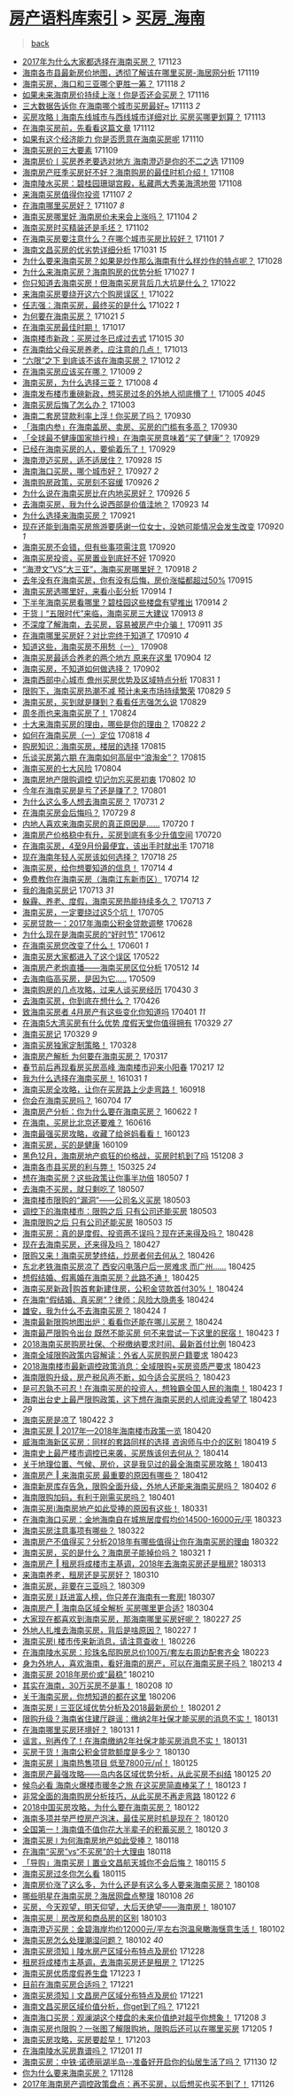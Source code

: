 [房产语料库索引](../../README.md)  > [买房_海南](买房_海南.md)
====
> [back](../README.md)

- [2017年为什么大家都选择在海南买房？](http://jkwz.applinzi.com/ittc/7039103722347562001.html#2017%E5%B9%B4%E4%B8%BA%E4%BB%80%E4%B9%88%E5%A4%A7%E5%AE%B6%E9%83%BD%E9%80%89%E6%8B%A9%E5%9C%A8%E6%B5%B7%E5%8D%97%E4%B9%B0%E6%88%BF%EF%BC%9F) 171123  
- [海南各市县最新房价地图，透彻了解该在哪里买房-海居网分析](http://jkwz.applinzi.com/ittc/7037699626919003153.html#%E6%B5%B7%E5%8D%97%E5%90%84%E5%B8%82%E5%8E%BF%E6%9C%80%E6%96%B0%E6%88%BF%E4%BB%B7%E5%9C%B0%E5%9B%BE%EF%BC%8C%E9%80%8F%E5%BD%BB%E4%BA%86%E8%A7%A3%E8%AF%A5%E5%9C%A8%E5%93%AA%E9%87%8C%E4%B9%B0%E6%88%BF-%E6%B5%B7%E5%B1%85%E7%BD%91%E5%88%86%E6%9E%90) 171119  
- [海南买房，海口和三亚哪个更胜一筹？](http://jkwz.applinzi.com/ittc/7036980097494549520.html#%E6%B5%B7%E5%8D%97%E4%B9%B0%E6%88%BF%EF%BC%8C%E6%B5%B7%E5%8F%A3%E5%92%8C%E4%B8%89%E4%BA%9A%E5%93%AA%E4%B8%AA%E6%9B%B4%E8%83%9C%E4%B8%80%E7%AD%B9%EF%BC%9F) 171118 *2* 
- [如果未来海南房价持续上涨！你是否还会买房？](http://jkwz.applinzi.com/ittc/7036562044445262865.html#%E5%A6%82%E6%9E%9C%E6%9C%AA%E6%9D%A5%E6%B5%B7%E5%8D%97%E6%88%BF%E4%BB%B7%E6%8C%81%E7%BB%AD%E4%B8%8A%E6%B6%A8%EF%BC%81%E4%BD%A0%E6%98%AF%E5%90%A6%E8%BF%98%E4%BC%9A%E4%B9%B0%E6%88%BF%EF%BC%9F) 171116  
- [三大数据告诉你 在海南哪个城市买房最好~](http://jkwz.applinzi.com/ittc/7035470772913570833.html#%E4%B8%89%E5%A4%A7%E6%95%B0%E6%8D%AE%E5%91%8A%E8%AF%89%E4%BD%A0+%E5%9C%A8%E6%B5%B7%E5%8D%97%E5%93%AA%E4%B8%AA%E5%9F%8E%E5%B8%82%E4%B9%B0%E6%88%BF%E6%9C%80%E5%A5%BD%7E) 171113 *2* 
- [买房攻略丨海南东线城市与西线城市详细对比 买房买哪更划算？](http://jkwz.applinzi.com/ittc/7035441704587494416.html#%E4%B9%B0%E6%88%BF%E6%94%BB%E7%95%A5%E4%B8%A8%E6%B5%B7%E5%8D%97%E4%B8%9C%E7%BA%BF%E5%9F%8E%E5%B8%82%E4%B8%8E%E8%A5%BF%E7%BA%BF%E5%9F%8E%E5%B8%82%E8%AF%A6%E7%BB%86%E5%AF%B9%E6%AF%94+%E4%B9%B0%E6%88%BF%E4%B9%B0%E5%93%AA%E6%9B%B4%E5%88%92%E7%AE%97%EF%BC%9F) 171113  
- [在海南买房前，先看看这篇文章](http://jkwz.applinzi.com/ittc/7035149727815959568.html#%E5%9C%A8%E6%B5%B7%E5%8D%97%E4%B9%B0%E6%88%BF%E5%89%8D%EF%BC%8C%E5%85%88%E7%9C%8B%E7%9C%8B%E8%BF%99%E7%AF%87%E6%96%87%E7%AB%A0) 171112  
- [如果有这个经济能力 你是否愿意在海南买房呢](http://jkwz.applinzi.com/ittc/7034333549447087120.html#%E5%A6%82%E6%9E%9C%E6%9C%89%E8%BF%99%E4%B8%AA%E7%BB%8F%E6%B5%8E%E8%83%BD%E5%8A%9B+%E4%BD%A0%E6%98%AF%E5%90%A6%E6%84%BF%E6%84%8F%E5%9C%A8%E6%B5%B7%E5%8D%97%E4%B9%B0%E6%88%BF%E5%91%A2) 171110  
- [海南买房的三大要素](http://jkwz.applinzi.com/ittc/7033905037489734673.html#%E6%B5%B7%E5%8D%97%E4%B9%B0%E6%88%BF%E7%9A%84%E4%B8%89%E5%A4%A7%E8%A6%81%E7%B4%A0) 171109  
- [海南房价丨买房养老要选对地方 海南澄迈是你的不二之选](http://jkwz.applinzi.com/ittc/7033868891070137360.html#%E6%B5%B7%E5%8D%97%E6%88%BF%E4%BB%B7%E4%B8%A8%E4%B9%B0%E6%88%BF%E5%85%BB%E8%80%81%E8%A6%81%E9%80%89%E5%AF%B9%E5%9C%B0%E6%96%B9+%E6%B5%B7%E5%8D%97%E6%BE%84%E8%BF%88%E6%98%AF%E4%BD%A0%E7%9A%84%E4%B8%8D%E4%BA%8C%E4%B9%8B%E9%80%89) 171109  
- [海南房产旺季买房好不好？海南购房的最佳时机介绍！](http://jkwz.applinzi.com/ittc/7033624635109803025.html#%E6%B5%B7%E5%8D%97%E6%88%BF%E4%BA%A7%E6%97%BA%E5%AD%A3%E4%B9%B0%E6%88%BF%E5%A5%BD%E4%B8%8D%E5%A5%BD%EF%BC%9F%E6%B5%B7%E5%8D%97%E8%B4%AD%E6%88%BF%E7%9A%84%E6%9C%80%E4%BD%B3%E6%97%B6%E6%9C%BA%E4%BB%8B%E7%BB%8D%EF%BC%81) 171108  
- [海南陵水买房：碧桂园珊瑚宫殿，私藏两大秀美海湾地带](http://jkwz.applinzi.com/ittc/7033619789946307600.html#%E6%B5%B7%E5%8D%97%E9%99%B5%E6%B0%B4%E4%B9%B0%E6%88%BF%EF%BC%9A%E7%A2%A7%E6%A1%82%E5%9B%AD%E7%8F%8A%E7%91%9A%E5%AE%AB%E6%AE%BF%EF%BC%8C%E7%A7%81%E8%97%8F%E4%B8%A4%E5%A4%A7%E7%A7%80%E7%BE%8E%E6%B5%B7%E6%B9%BE%E5%9C%B0%E5%B8%A6) 171108  
- [来海南买房值得你投资](http://jkwz.applinzi.com/ittc/7033241715551503376.html#%E6%9D%A5%E6%B5%B7%E5%8D%97%E4%B9%B0%E6%88%BF%E5%80%BC%E5%BE%97%E4%BD%A0%E6%8A%95%E8%B5%84) 171107 *2* 
- [在海南哪里买房好？](http://jkwz.applinzi.com/ittc/7033225979642774544.html#%E5%9C%A8%E6%B5%B7%E5%8D%97%E5%93%AA%E9%87%8C%E4%B9%B0%E6%88%BF%E5%A5%BD%EF%BC%9F) 171107 *8* 
- [海南买房哪里好 海南房价未来会上涨吗？](http://jkwz.applinzi.com/ittc/7032143845444289553.html#%E6%B5%B7%E5%8D%97%E4%B9%B0%E6%88%BF%E5%93%AA%E9%87%8C%E5%A5%BD+%E6%B5%B7%E5%8D%97%E6%88%BF%E4%BB%B7%E6%9C%AA%E6%9D%A5%E4%BC%9A%E4%B8%8A%E6%B6%A8%E5%90%97%EF%BC%9F) 171104 *2* 
- [海南买房时买精装还是毛坯？](http://jkwz.applinzi.com/ittc/7031366605949371409.html#%E6%B5%B7%E5%8D%97%E4%B9%B0%E6%88%BF%E6%97%B6%E4%B9%B0%E7%B2%BE%E8%A3%85%E8%BF%98%E6%98%AF%E6%AF%9B%E5%9D%AF%EF%BC%9F) 171102  
- [在海南买房要注意什么？在哪个城市买房比较好？](http://jkwz.applinzi.com/ittc/7030920195571450896.html#%E5%9C%A8%E6%B5%B7%E5%8D%97%E4%B9%B0%E6%88%BF%E8%A6%81%E6%B3%A8%E6%84%8F%E4%BB%80%E4%B9%88%EF%BC%9F%E5%9C%A8%E5%93%AA%E4%B8%AA%E5%9F%8E%E5%B8%82%E4%B9%B0%E6%88%BF%E6%AF%94%E8%BE%83%E5%A5%BD%EF%BC%9F) 171101 *7* 
- [海南文昌买房的优劣势详细分析](http://jkwz.applinzi.com/ittc/7030525497111479312.html#%E6%B5%B7%E5%8D%97%E6%96%87%E6%98%8C%E4%B9%B0%E6%88%BF%E7%9A%84%E4%BC%98%E5%8A%A3%E5%8A%BF%E8%AF%A6%E7%BB%86%E5%88%86%E6%9E%90) 171031 *15* 
- [为什么要来海南买房？如果是炒作那么海南有什么样炒作的特点呢？](http://jkwz.applinzi.com/ittc/7029538505397634065.html#%E4%B8%BA%E4%BB%80%E4%B9%88%E8%A6%81%E6%9D%A5%E6%B5%B7%E5%8D%97%E4%B9%B0%E6%88%BF%EF%BC%9F%E5%A6%82%E6%9E%9C%E6%98%AF%E7%82%92%E4%BD%9C%E9%82%A3%E4%B9%88%E6%B5%B7%E5%8D%97%E6%9C%89%E4%BB%80%E4%B9%88%E6%A0%B7%E7%82%92%E4%BD%9C%E7%9A%84%E7%89%B9%E7%82%B9%E5%91%A2%EF%BC%9F) 171028  
- [为什么来海南买房？海南购房的优势分析](http://jkwz.applinzi.com/ittc/7029151611195229201.html#%E4%B8%BA%E4%BB%80%E4%B9%88%E6%9D%A5%E6%B5%B7%E5%8D%97%E4%B9%B0%E6%88%BF%EF%BC%9F%E6%B5%B7%E5%8D%97%E8%B4%AD%E6%88%BF%E7%9A%84%E4%BC%98%E5%8A%BF%E5%88%86%E6%9E%90) 171027 *1* 
- [你只知道去海南买房！但海南买房背后几大坑是什么？](http://jkwz.applinzi.com/ittc/7027320821872329745.html#%E4%BD%A0%E5%8F%AA%E7%9F%A5%E9%81%93%E5%8E%BB%E6%B5%B7%E5%8D%97%E4%B9%B0%E6%88%BF%EF%BC%81%E4%BD%86%E6%B5%B7%E5%8D%97%E4%B9%B0%E6%88%BF%E8%83%8C%E5%90%8E%E5%87%A0%E5%A4%A7%E5%9D%91%E6%98%AF%E4%BB%80%E4%B9%88%EF%BC%9F) 171022  
- [来海南买房要绕开这六个购房误区！](http://jkwz.applinzi.com/ittc/7027318109478847505.html#%E6%9D%A5%E6%B5%B7%E5%8D%97%E4%B9%B0%E6%88%BF%E8%A6%81%E7%BB%95%E5%BC%80%E8%BF%99%E5%85%AD%E4%B8%AA%E8%B4%AD%E6%88%BF%E8%AF%AF%E5%8C%BA%EF%BC%81) 171022  
- [任志强：海南买房，最终买的是什么](http://jkwz.applinzi.com/ittc/7027288818376508433.html#%E4%BB%BB%E5%BF%97%E5%BC%BA%EF%BC%9A%E6%B5%B7%E5%8D%97%E4%B9%B0%E6%88%BF%EF%BC%8C%E6%9C%80%E7%BB%88%E4%B9%B0%E7%9A%84%E6%98%AF%E4%BB%80%E4%B9%88) 171022 *1* 
- [为何要在海南买房？](http://jkwz.applinzi.com/ittc/7026904175114454033.html#%E4%B8%BA%E4%BD%95%E8%A6%81%E5%9C%A8%E6%B5%B7%E5%8D%97%E4%B9%B0%E6%88%BF%EF%BC%9F) 171021 *5* 
- [在海南买房最佳时期！](http://jkwz.applinzi.com/ittc/7025418718476239888.html#%E5%9C%A8%E6%B5%B7%E5%8D%97%E4%B9%B0%E6%88%BF%E6%9C%80%E4%BD%B3%E6%97%B6%E6%9C%9F%EF%BC%81) 171017  
- [海南楼市新政：买房过冬已成过去式](http://jkwz.applinzi.com/ittc/7023872338028921872.html#%E6%B5%B7%E5%8D%97%E6%A5%BC%E5%B8%82%E6%96%B0%E6%94%BF%EF%BC%9A%E4%B9%B0%E6%88%BF%E8%BF%87%E5%86%AC%E5%B7%B2%E6%88%90%E8%BF%87%E5%8E%BB%E5%BC%8F) 171015 *30* 
- [在海南给父母买房养老，应注意的几点！](http://jkwz.applinzi.com/ittc/7023960351245354000.html#%E5%9C%A8%E6%B5%B7%E5%8D%97%E7%BB%99%E7%88%B6%E6%AF%8D%E4%B9%B0%E6%88%BF%E5%85%BB%E8%80%81%EF%BC%8C%E5%BA%94%E6%B3%A8%E6%84%8F%E7%9A%84%E5%87%A0%E7%82%B9%EF%BC%81) 171013  
- [“六限”之下 到底该不该在海南买房？](http://jkwz.applinzi.com/ittc/7023563743202640913.html#%E2%80%9C%E5%85%AD%E9%99%90%E2%80%9D%E4%B9%8B%E4%B8%8B+%E5%88%B0%E5%BA%95%E8%AF%A5%E4%B8%8D%E8%AF%A5%E5%9C%A8%E6%B5%B7%E5%8D%97%E4%B9%B0%E6%88%BF%EF%BC%9F) 171012 *2* 
- [在海南买房应该买在哪？](http://jkwz.applinzi.com/ittc/7022460940275155985.html#%E5%9C%A8%E6%B5%B7%E5%8D%97%E4%B9%B0%E6%88%BF%E5%BA%94%E8%AF%A5%E4%B9%B0%E5%9C%A8%E5%93%AA%EF%BC%9F) 171009 *2* 
- [海南买房，为什么选择三亚？](http://jkwz.applinzi.com/ittc/7022009537375241232.html#%E6%B5%B7%E5%8D%97%E4%B9%B0%E6%88%BF%EF%BC%8C%E4%B8%BA%E4%BB%80%E4%B9%88%E9%80%89%E6%8B%A9%E4%B8%89%E4%BA%9A%EF%BC%9F) 171008 *4* 
- [海南发布楼市重磅新政，想买房过冬的外地人彻底懵了！](http://jkwz.applinzi.com/ittc/7021077789036512272.html#%E6%B5%B7%E5%8D%97%E5%8F%91%E5%B8%83%E6%A5%BC%E5%B8%82%E9%87%8D%E7%A3%85%E6%96%B0%E6%94%BF%EF%BC%8C%E6%83%B3%E4%B9%B0%E6%88%BF%E8%BF%87%E5%86%AC%E7%9A%84%E5%A4%96%E5%9C%B0%E4%BA%BA%E5%BD%BB%E5%BA%95%E6%87%B5%E4%BA%86%EF%BC%81) 171005 *4045* 
- [海南买房后悔了怎么办？](http://jkwz.applinzi.com/ittc/7020157690171622417.html#%E6%B5%B7%E5%8D%97%E4%B9%B0%E6%88%BF%E5%90%8E%E6%82%94%E4%BA%86%E6%80%8E%E4%B9%88%E5%8A%9E%EF%BC%9F) 171003  
- [海南二套房贷款利率上浮！你买房了吗？](http://jkwz.applinzi.com/ittc/7019213183380882449.html#%E6%B5%B7%E5%8D%97%E4%BA%8C%E5%A5%97%E6%88%BF%E8%B4%B7%E6%AC%BE%E5%88%A9%E7%8E%87%E4%B8%8A%E6%B5%AE%EF%BC%81%E4%BD%A0%E4%B9%B0%E6%88%BF%E4%BA%86%E5%90%97%EF%BC%9F) 170930  
- [「海南内参」在海南盖房、卖房、买房的门槛有多高？](http://jkwz.applinzi.com/ittc/7019129580911330321.html#%E3%80%8C%E6%B5%B7%E5%8D%97%E5%86%85%E5%8F%82%E3%80%8D%E5%9C%A8%E6%B5%B7%E5%8D%97%E7%9B%96%E6%88%BF%E3%80%81%E5%8D%96%E6%88%BF%E3%80%81%E4%B9%B0%E6%88%BF%E7%9A%84%E9%97%A8%E6%A7%9B%E6%9C%89%E5%A4%9A%E9%AB%98%EF%BC%9F) 170930  
- [「全球最不健康国家排行榜」在海南买房意味着“买了健康”？](http://jkwz.applinzi.com/ittc/7018659424217072657.html#%E3%80%8C%E5%85%A8%E7%90%83%E6%9C%80%E4%B8%8D%E5%81%A5%E5%BA%B7%E5%9B%BD%E5%AE%B6%E6%8E%92%E8%A1%8C%E6%A6%9C%E3%80%8D%E5%9C%A8%E6%B5%B7%E5%8D%97%E4%B9%B0%E6%88%BF%E6%84%8F%E5%91%B3%E7%9D%80%E2%80%9C%E4%B9%B0%E4%BA%86%E5%81%A5%E5%BA%B7%E2%80%9D%EF%BC%9F) 170929  
- [已经在海南买房的人，要偷着乐了！](http://jkwz.applinzi.com/ittc/7018650705043391504.html#%E5%B7%B2%E7%BB%8F%E5%9C%A8%E6%B5%B7%E5%8D%97%E4%B9%B0%E6%88%BF%E7%9A%84%E4%BA%BA%EF%BC%8C%E8%A6%81%E5%81%B7%E7%9D%80%E4%B9%90%E4%BA%86%EF%BC%81) 170929  
- [海南澄迈买房，适不适居住？](http://jkwz.applinzi.com/ittc/7018380139438801937.html#%E6%B5%B7%E5%8D%97%E6%BE%84%E8%BF%88%E4%B9%B0%E6%88%BF%EF%BC%8C%E9%80%82%E4%B8%8D%E9%80%82%E5%B1%85%E4%BD%8F%EF%BC%9F) 170928 *15* 
- [海南海口买房，哪个城市好？](http://jkwz.applinzi.com/ittc/7018065100173476880.html#%E6%B5%B7%E5%8D%97%E6%B5%B7%E5%8F%A3%E4%B9%B0%E6%88%BF%EF%BC%8C%E5%93%AA%E4%B8%AA%E5%9F%8E%E5%B8%82%E5%A5%BD%EF%BC%9F) 170927 *2* 
- [海南购房政策，买房刻不容缓](http://jkwz.applinzi.com/ittc/7017650081250149392.html#%E6%B5%B7%E5%8D%97%E8%B4%AD%E6%88%BF%E6%94%BF%E7%AD%96%EF%BC%8C%E4%B9%B0%E6%88%BF%E5%88%BB%E4%B8%8D%E5%AE%B9%E7%BC%93) 170926 *2* 
- [为什么说在海南买房比在内地买房好？](http://jkwz.applinzi.com/ittc/7017619569605346321.html#%E4%B8%BA%E4%BB%80%E4%B9%88%E8%AF%B4%E5%9C%A8%E6%B5%B7%E5%8D%97%E4%B9%B0%E6%88%BF%E6%AF%94%E5%9C%A8%E5%86%85%E5%9C%B0%E4%B9%B0%E6%88%BF%E5%A5%BD%EF%BC%9F) 170926 *5* 
- [去海南买房，我为什么说西部是价值洼地？](http://jkwz.applinzi.com/ittc/7016584517249401872.html#%E5%8E%BB%E6%B5%B7%E5%8D%97%E4%B9%B0%E6%88%BF%EF%BC%8C%E6%88%91%E4%B8%BA%E4%BB%80%E4%B9%88%E8%AF%B4%E8%A5%BF%E9%83%A8%E6%98%AF%E4%BB%B7%E5%80%BC%E6%B4%BC%E5%9C%B0%EF%BC%9F) 170923 *14* 
- [为什么选择来海南买房？](http://jkwz.applinzi.com/ittc/7015868048798647312.html#%E4%B8%BA%E4%BB%80%E4%B9%88%E9%80%89%E6%8B%A9%E6%9D%A5%E6%B5%B7%E5%8D%97%E4%B9%B0%E6%88%BF%EF%BC%9F) 170921  
- [现在还能到海南买房旅游要感谢一位女士，没她可能情况会发生改变](http://jkwz.applinzi.com/ittc/7015407739835253777.html#%E7%8E%B0%E5%9C%A8%E8%BF%98%E8%83%BD%E5%88%B0%E6%B5%B7%E5%8D%97%E4%B9%B0%E6%88%BF%E6%97%85%E6%B8%B8%E8%A6%81%E6%84%9F%E8%B0%A2%E4%B8%80%E4%BD%8D%E5%A5%B3%E5%A3%AB%EF%BC%8C%E6%B2%A1%E5%A5%B9%E5%8F%AF%E8%83%BD%E6%83%85%E5%86%B5%E4%BC%9A%E5%8F%91%E7%94%9F%E6%94%B9%E5%8F%98) 170920 *1* 
- [海南买房不会错，但有些事项需注意](http://jkwz.applinzi.com/ittc/7015407248430613520.html#%E6%B5%B7%E5%8D%97%E4%B9%B0%E6%88%BF%E4%B8%8D%E4%BC%9A%E9%94%99%EF%BC%8C%E4%BD%86%E6%9C%89%E4%BA%9B%E4%BA%8B%E9%A1%B9%E9%9C%80%E6%B3%A8%E6%84%8F) 170920  
- [海南买房投资，买房置业到底好不好](http://jkwz.applinzi.com/ittc/7015403393269629968.html#%E6%B5%B7%E5%8D%97%E4%B9%B0%E6%88%BF%E6%8A%95%E8%B5%84%EF%BC%8C%E4%B9%B0%E6%88%BF%E7%BD%AE%E4%B8%9A%E5%88%B0%E5%BA%95%E5%A5%BD%E4%B8%8D%E5%A5%BD) 170920  
- [“海澄文”VS“大三亚”，海南买房哪里好？](http://jkwz.applinzi.com/ittc/7014573870483506192.html#%E2%80%9C%E6%B5%B7%E6%BE%84%E6%96%87%E2%80%9DVS%E2%80%9C%E5%A4%A7%E4%B8%89%E4%BA%9A%E2%80%9D%EF%BC%8C%E6%B5%B7%E5%8D%97%E4%B9%B0%E6%88%BF%E5%93%AA%E9%87%8C%E5%A5%BD%EF%BC%9F) 170918 *2* 
- [去年没有在海南买房，你有没有后悔，房价涨幅都超过50%](http://jkwz.applinzi.com/ittc/7013588291188949776.html#%E5%8E%BB%E5%B9%B4%E6%B2%A1%E6%9C%89%E5%9C%A8%E6%B5%B7%E5%8D%97%E4%B9%B0%E6%88%BF%EF%BC%8C%E4%BD%A0%E6%9C%89%E6%B2%A1%E6%9C%89%E5%90%8E%E6%82%94%EF%BC%8C%E6%88%BF%E4%BB%B7%E6%B6%A8%E5%B9%85%E9%83%BD%E8%B6%85%E8%BF%8750%25) 170915  
- [海南买房选哪里好，来看小彭分析](http://jkwz.applinzi.com/ittc/7013180387650700305.html#%E6%B5%B7%E5%8D%97%E4%B9%B0%E6%88%BF%E9%80%89%E5%93%AA%E9%87%8C%E5%A5%BD%EF%BC%8C%E6%9D%A5%E7%9C%8B%E5%B0%8F%E5%BD%AD%E5%88%86%E6%9E%90) 170914 *1* 
- [下半年海南买房看哪里？碧桂园这些楼盘有望推出](http://jkwz.applinzi.com/ittc/7013128223339316240.html#%E4%B8%8B%E5%8D%8A%E5%B9%B4%E6%B5%B7%E5%8D%97%E4%B9%B0%E6%88%BF%E7%9C%8B%E5%93%AA%E9%87%8C%EF%BC%9F%E7%A2%A7%E6%A1%82%E5%9B%AD%E8%BF%99%E4%BA%9B%E6%A5%BC%E7%9B%98%E6%9C%89%E6%9C%9B%E6%8E%A8%E5%87%BA) 170914 *2* 
- [干货丨“五限时代”来临，海南买房三大建议](http://jkwz.applinzi.com/ittc/7012714916350526481.html#%E5%B9%B2%E8%B4%A7%E4%B8%A8%E2%80%9C%E4%BA%94%E9%99%90%E6%97%B6%E4%BB%A3%E2%80%9D%E6%9D%A5%E4%B8%B4%EF%BC%8C%E6%B5%B7%E5%8D%97%E4%B9%B0%E6%88%BF%E4%B8%89%E5%A4%A7%E5%BB%BA%E8%AE%AE) 170913 *8* 
- [不深度了解海南，去买房，容易被房产中介骗！](http://jkwz.applinzi.com/ittc/7012089490259313681.html#%E4%B8%8D%E6%B7%B1%E5%BA%A6%E4%BA%86%E8%A7%A3%E6%B5%B7%E5%8D%97%EF%BC%8C%E5%8E%BB%E4%B9%B0%E6%88%BF%EF%BC%8C%E5%AE%B9%E6%98%93%E8%A2%AB%E6%88%BF%E4%BA%A7%E4%B8%AD%E4%BB%8B%E9%AA%97%EF%BC%81) 170911 *35* 
- [在海南哪里买房好？对比完终于知道了](http://jkwz.applinzi.com/ittc/7011718133386314769.html#%E5%9C%A8%E6%B5%B7%E5%8D%97%E5%93%AA%E9%87%8C%E4%B9%B0%E6%88%BF%E5%A5%BD%EF%BC%9F%E5%AF%B9%E6%AF%94%E5%AE%8C%E7%BB%88%E4%BA%8E%E7%9F%A5%E9%81%93%E4%BA%86) 170910 *4* 
- [知道这些，海南买房不用愁（一）](http://jkwz.applinzi.com/ittc/7010884841120465936.html#%E7%9F%A5%E9%81%93%E8%BF%99%E4%BA%9B%EF%BC%8C%E6%B5%B7%E5%8D%97%E4%B9%B0%E6%88%BF%E4%B8%8D%E7%94%A8%E6%84%81%EF%BC%88%E4%B8%80%EF%BC%89) 170908  
- [海南买房最适合养老的两个地方 原来在这里](http://jkwz.applinzi.com/ittc/7009545002827645968.html#%E6%B5%B7%E5%8D%97%E4%B9%B0%E6%88%BF%E6%9C%80%E9%80%82%E5%90%88%E5%85%BB%E8%80%81%E7%9A%84%E4%B8%A4%E4%B8%AA%E5%9C%B0%E6%96%B9+%E5%8E%9F%E6%9D%A5%E5%9C%A8%E8%BF%99%E9%87%8C) 170904 *12* 
- [海南买房，不知道如何做选择？](http://jkwz.applinzi.com/ittc/7008728021123728401.html#%E6%B5%B7%E5%8D%97%E4%B9%B0%E6%88%BF%EF%BC%8C%E4%B8%8D%E7%9F%A5%E9%81%93%E5%A6%82%E4%BD%95%E5%81%9A%E9%80%89%E6%8B%A9%EF%BC%9F) 170902  
- [海南西部中心城市 儋州买房优势及区域特点分析](http://jkwz.applinzi.com/ittc/7008008439224337424.html#%E6%B5%B7%E5%8D%97%E8%A5%BF%E9%83%A8%E4%B8%AD%E5%BF%83%E5%9F%8E%E5%B8%82+%E5%84%8B%E5%B7%9E%E4%B9%B0%E6%88%BF%E4%BC%98%E5%8A%BF%E5%8F%8A%E5%8C%BA%E5%9F%9F%E7%89%B9%E7%82%B9%E5%88%86%E6%9E%90) 170831 *1* 
- [限购下，海南买房热潮不减 预计未来市场持续繁荣](http://jkwz.applinzi.com/ittc/7007246665109734416.html#%E9%99%90%E8%B4%AD%E4%B8%8B%EF%BC%8C%E6%B5%B7%E5%8D%97%E4%B9%B0%E6%88%BF%E7%83%AD%E6%BD%AE%E4%B8%8D%E5%87%8F+%E9%A2%84%E8%AE%A1%E6%9C%AA%E6%9D%A5%E5%B8%82%E5%9C%BA%E6%8C%81%E7%BB%AD%E7%B9%81%E8%8D%A3) 170829 *5* 
- [海南买房，买到就是赚到？看看任志强怎么说](http://jkwz.applinzi.com/ittc/7006911342588724240.html#%E6%B5%B7%E5%8D%97%E4%B9%B0%E6%88%BF%EF%BC%8C%E4%B9%B0%E5%88%B0%E5%B0%B1%E6%98%AF%E8%B5%9A%E5%88%B0%EF%BC%9F%E7%9C%8B%E7%9C%8B%E4%BB%BB%E5%BF%97%E5%BC%BA%E6%80%8E%E4%B9%88%E8%AF%B4) 170829  
- [周冬雨也来海南买房了！](http://jkwz.applinzi.com/ittc/7005424321999406096.html#%E5%91%A8%E5%86%AC%E9%9B%A8%E4%B9%9F%E6%9D%A5%E6%B5%B7%E5%8D%97%E4%B9%B0%E6%88%BF%E4%BA%86%EF%BC%81) 170824  
- [十大来海南买房的理由，哪些是你的理由？](http://jkwz.applinzi.com/ittc/7004674230132933648.html#%E5%8D%81%E5%A4%A7%E6%9D%A5%E6%B5%B7%E5%8D%97%E4%B9%B0%E6%88%BF%E7%9A%84%E7%90%86%E7%94%B1%EF%BC%8C%E5%93%AA%E4%BA%9B%E6%98%AF%E4%BD%A0%E7%9A%84%E7%90%86%E7%94%B1%EF%BC%9F) 170822 *2* 
- [如何在海南买房（一）定位](http://jkwz.applinzi.com/ittc/7003075034808321041.html#%E5%A6%82%E4%BD%95%E5%9C%A8%E6%B5%B7%E5%8D%97%E4%B9%B0%E6%88%BF%EF%BC%88%E4%B8%80%EF%BC%89%E5%AE%9A%E4%BD%8D) 170818 *4* 
- [购房知识：海南买房，楼层的选择](http://jkwz.applinzi.com/ittc/7002066592861783057.html#%E8%B4%AD%E6%88%BF%E7%9F%A5%E8%AF%86%EF%BC%9A%E6%B5%B7%E5%8D%97%E4%B9%B0%E6%88%BF%EF%BC%8C%E6%A5%BC%E5%B1%82%E7%9A%84%E9%80%89%E6%8B%A9) 170815  
- [乐谈买房第六期 在海南如何高层中“浪淘金”？](http://jkwz.applinzi.com/ittc/7001951011609248785.html#%E4%B9%90%E8%B0%88%E4%B9%B0%E6%88%BF%E7%AC%AC%E5%85%AD%E6%9C%9F+%E5%9C%A8%E6%B5%B7%E5%8D%97%E5%A6%82%E4%BD%95%E9%AB%98%E5%B1%82%E4%B8%AD%E2%80%9C%E6%B5%AA%E6%B7%98%E9%87%91%E2%80%9D%EF%BC%9F) 170815  
- [海南买房的七大风险](http://jkwz.applinzi.com/ittc/6997981779460621328.html#%E6%B5%B7%E5%8D%97%E4%B9%B0%E6%88%BF%E7%9A%84%E4%B8%83%E5%A4%A7%E9%A3%8E%E9%99%A9) 170804  
- [海南房地产限购调控 切记勿忘买房初衷](http://jkwz.applinzi.com/ittc/6997134982295061521.html#%E6%B5%B7%E5%8D%97%E6%88%BF%E5%9C%B0%E4%BA%A7%E9%99%90%E8%B4%AD%E8%B0%83%E6%8E%A7+%E5%88%87%E8%AE%B0%E5%8B%BF%E5%BF%98%E4%B9%B0%E6%88%BF%E5%88%9D%E8%A1%B7) 170802 *10* 
- [今年在海南买房是亏了还是赚了？](http://jkwz.applinzi.com/ittc/6996819717439095824.html#%E4%BB%8A%E5%B9%B4%E5%9C%A8%E6%B5%B7%E5%8D%97%E4%B9%B0%E6%88%BF%E6%98%AF%E4%BA%8F%E4%BA%86%E8%BF%98%E6%98%AF%E8%B5%9A%E4%BA%86%EF%BC%9F) 170801  
- [为什么这么多人想去海南买房？](http://jkwz.applinzi.com/ittc/6996557334816752656.html#%E4%B8%BA%E4%BB%80%E4%B9%88%E8%BF%99%E4%B9%88%E5%A4%9A%E4%BA%BA%E6%83%B3%E5%8E%BB%E6%B5%B7%E5%8D%97%E4%B9%B0%E6%88%BF%EF%BC%9F) 170731 *2* 
- [在海南买房会后悔吗？](http://jkwz.applinzi.com/ittc/6995754224200451088.html#%E5%9C%A8%E6%B5%B7%E5%8D%97%E4%B9%B0%E6%88%BF%E4%BC%9A%E5%90%8E%E6%82%94%E5%90%97%EF%BC%9F) 170729 *8* 
- [内地人喜欢来海南买房的真正原因是……](http://jkwz.applinzi.com/ittc/6992476030470980625.html#%E5%86%85%E5%9C%B0%E4%BA%BA%E5%96%9C%E6%AC%A2%E6%9D%A5%E6%B5%B7%E5%8D%97%E4%B9%B0%E6%88%BF%E7%9A%84%E7%9C%9F%E6%AD%A3%E5%8E%9F%E5%9B%A0%E6%98%AF%E2%80%A6%E2%80%A6) 170720 *1* 
- [海南房产价格稳中有升，买房到底有多少升值空间](http://jkwz.applinzi.com/ittc/6992322708065747984.html#%E6%B5%B7%E5%8D%97%E6%88%BF%E4%BA%A7%E4%BB%B7%E6%A0%BC%E7%A8%B3%E4%B8%AD%E6%9C%89%E5%8D%87%EF%BC%8C%E4%B9%B0%E6%88%BF%E5%88%B0%E5%BA%95%E6%9C%89%E5%A4%9A%E5%B0%91%E5%8D%87%E5%80%BC%E7%A9%BA%E9%97%B4) 170720  
- [在海南买房，4至9月份最便宜，该出手时就出手](http://jkwz.applinzi.com/ittc/6991592553185805329.html#%E5%9C%A8%E6%B5%B7%E5%8D%97%E4%B9%B0%E6%88%BF%EF%BC%8C4%E8%87%B39%E6%9C%88%E4%BB%BD%E6%9C%80%E4%BE%BF%E5%AE%9C%EF%BC%8C%E8%AF%A5%E5%87%BA%E6%89%8B%E6%97%B6%E5%B0%B1%E5%87%BA%E6%89%8B) 170718  
- [现在海南年轻人买房该如何选择？](http://jkwz.applinzi.com/ittc/6991553189932172305.html#%E7%8E%B0%E5%9C%A8%E6%B5%B7%E5%8D%97%E5%B9%B4%E8%BD%BB%E4%BA%BA%E4%B9%B0%E6%88%BF%E8%AF%A5%E5%A6%82%E4%BD%95%E9%80%89%E6%8B%A9%EF%BC%9F) 170718 *25* 
- [海南买房，给你想要知道的信息！](http://jkwz.applinzi.com/ittc/6990270498091828240.html#%E6%B5%B7%E5%8D%97%E4%B9%B0%E6%88%BF%EF%BC%8C%E7%BB%99%E4%BD%A0%E6%83%B3%E8%A6%81%E7%9F%A5%E9%81%93%E7%9A%84%E4%BF%A1%E6%81%AF%EF%BC%81) 170714 *4* 
- [免费教你在海南买房（海南江东新市区）](http://jkwz.applinzi.com/ittc/6990105361645044753.html#%E5%85%8D%E8%B4%B9%E6%95%99%E4%BD%A0%E5%9C%A8%E6%B5%B7%E5%8D%97%E4%B9%B0%E6%88%BF%EF%BC%88%E6%B5%B7%E5%8D%97%E6%B1%9F%E4%B8%9C%E6%96%B0%E5%B8%82%E5%8C%BA%EF%BC%89) 170714 *12* 
- [我的海南买房记](http://jkwz.applinzi.com/ittc/6989827100226618384.html#%E6%88%91%E7%9A%84%E6%B5%B7%E5%8D%97%E4%B9%B0%E6%88%BF%E8%AE%B0) 170713 *31* 
- [躲霾、养老、度假，海南买房热能持续多久？](http://jkwz.applinzi.com/ittc/6989736069258806288.html#%E8%BA%B2%E9%9C%BE%E3%80%81%E5%85%BB%E8%80%81%E3%80%81%E5%BA%A6%E5%81%87%EF%BC%8C%E6%B5%B7%E5%8D%97%E4%B9%B0%E6%88%BF%E7%83%AD%E8%83%BD%E6%8C%81%E7%BB%AD%E5%A4%9A%E4%B9%85%EF%BC%9F) 170713 *7* 
- [海南买房，一定要绕过这5个坑！](http://jkwz.applinzi.com/ittc/6986923583522472964.html#%E6%B5%B7%E5%8D%97%E4%B9%B0%E6%88%BF%EF%BC%8C%E4%B8%80%E5%AE%9A%E8%A6%81%E7%BB%95%E8%BF%87%E8%BF%995%E4%B8%AA%E5%9D%91%EF%BC%81) 170705  
- [买房贷款一：2017年海南公积金贷款调整](http://jkwz.applinzi.com/ittc/6984252789851948037.html#%E4%B9%B0%E6%88%BF%E8%B4%B7%E6%AC%BE%E4%B8%80%EF%BC%9A2017%E5%B9%B4%E6%B5%B7%E5%8D%97%E5%85%AC%E7%A7%AF%E9%87%91%E8%B4%B7%E6%AC%BE%E8%B0%83%E6%95%B4) 170628  
- [为什么现在是海南买房的“好时节”](http://jkwz.applinzi.com/ittc/6978281540122313733.html#%E4%B8%BA%E4%BB%80%E4%B9%88%E7%8E%B0%E5%9C%A8%E6%98%AF%E6%B5%B7%E5%8D%97%E4%B9%B0%E6%88%BF%E7%9A%84%E2%80%9C%E5%A5%BD%E6%97%B6%E8%8A%82%E2%80%9D) 170612  
- [在海南买房您改变了什么！](http://jkwz.applinzi.com/ittc/6974213392930702341.html#%E5%9C%A8%E6%B5%B7%E5%8D%97%E4%B9%B0%E6%88%BF%E6%82%A8%E6%94%B9%E5%8F%98%E4%BA%86%E4%BB%80%E4%B9%88%EF%BC%81) 170601 *1* 
- [海南买房大家都进入了这个误区](http://jkwz.applinzi.com/ittc/6970451912431240196.html#%E6%B5%B7%E5%8D%97%E4%B9%B0%E6%88%BF%E5%A4%A7%E5%AE%B6%E9%83%BD%E8%BF%9B%E5%85%A5%E4%BA%86%E8%BF%99%E4%B8%AA%E8%AF%AF%E5%8C%BA) 170522  
- [海南房产老炮直播——海南买房区位分析](http://jkwz.applinzi.com/ittc/6966782061808452613.html#%E6%B5%B7%E5%8D%97%E6%88%BF%E4%BA%A7%E8%80%81%E7%82%AE%E7%9B%B4%E6%92%AD%E2%80%94%E2%80%94%E6%B5%B7%E5%8D%97%E4%B9%B0%E6%88%BF%E5%8C%BA%E4%BD%8D%E5%88%86%E6%9E%90) 170512 *14* 
- [去海南临高买房，是因为它.....](http://jkwz.applinzi.com/ittc/6965597633002341381.html#%E5%8E%BB%E6%B5%B7%E5%8D%97%E4%B8%B4%E9%AB%98%E4%B9%B0%E6%88%BF%EF%BC%8C%E6%98%AF%E5%9B%A0%E4%B8%BA%E5%AE%83.....) 170509  
- [海南购房的几点攻略，过来人谈买房经历](http://jkwz.applinzi.com/ittc/6962369602762834948.html#%E6%B5%B7%E5%8D%97%E8%B4%AD%E6%88%BF%E7%9A%84%E5%87%A0%E7%82%B9%E6%94%BB%E7%95%A5%EF%BC%8C%E8%BF%87%E6%9D%A5%E4%BA%BA%E8%B0%88%E4%B9%B0%E6%88%BF%E7%BB%8F%E5%8E%86) 170430 *3* 
- [去海南买房，你到底在想什么？](http://jkwz.applinzi.com/ittc/6960878839927407621.html#%E5%8E%BB%E6%B5%B7%E5%8D%97%E4%B9%B0%E6%88%BF%EF%BC%8C%E4%BD%A0%E5%88%B0%E5%BA%95%E5%9C%A8%E6%83%B3%E4%BB%80%E4%B9%88%EF%BC%9F) 170426  
- [致海南买房者 4月房产有这些变化你知道吗](http://jkwz.applinzi.com/ittc/6951602478482195460.html#%E8%87%B4%E6%B5%B7%E5%8D%97%E4%B9%B0%E6%88%BF%E8%80%85+4%E6%9C%88%E6%88%BF%E4%BA%A7%E6%9C%89%E8%BF%99%E4%BA%9B%E5%8F%98%E5%8C%96%E4%BD%A0%E7%9F%A5%E9%81%93%E5%90%97) 170401 *11* 
- [在海南5大湾买房有什么优势 度假天堂你值得拥有](http://jkwz.applinzi.com/ittc/6950474740887192580.html#%E5%9C%A8%E6%B5%B7%E5%8D%975%E5%A4%A7%E6%B9%BE%E4%B9%B0%E6%88%BF%E6%9C%89%E4%BB%80%E4%B9%88%E4%BC%98%E5%8A%BF+%E5%BA%A6%E5%81%87%E5%A4%A9%E5%A0%82%E4%BD%A0%E5%80%BC%E5%BE%97%E6%8B%A5%E6%9C%89) 170329 *27* 
- [海南买房记](http://jkwz.applinzi.com/ittc/6948516404448986117.html#%E6%B5%B7%E5%8D%97%E4%B9%B0%E6%88%BF%E8%AE%B0) 170329 *9* 
- [海南买房独家定制策略！](http://jkwz.applinzi.com/ittc/6949756927314756612.html#%E6%B5%B7%E5%8D%97%E4%B9%B0%E6%88%BF%E7%8B%AC%E5%AE%B6%E5%AE%9A%E5%88%B6%E7%AD%96%E7%95%A5%EF%BC%81) 170328  
- [海南房产解析 为何要在海南买房？](http://jkwz.applinzi.com/ittc/6946015283612484613.html#%E6%B5%B7%E5%8D%97%E6%88%BF%E4%BA%A7%E8%A7%A3%E6%9E%90+%E4%B8%BA%E4%BD%95%E8%A6%81%E5%9C%A8%E6%B5%B7%E5%8D%97%E4%B9%B0%E6%88%BF%EF%BC%9F) 170317  
- [春节前后再现看房买房高峰 海南楼市迎来小阳春](http://jkwz.applinzi.com/ittc/6935626909827466244.html#%E6%98%A5%E8%8A%82%E5%89%8D%E5%90%8E%E5%86%8D%E7%8E%B0%E7%9C%8B%E6%88%BF%E4%B9%B0%E6%88%BF%E9%AB%98%E5%B3%B0+%E6%B5%B7%E5%8D%97%E6%A5%BC%E5%B8%82%E8%BF%8E%E6%9D%A5%E5%B0%8F%E9%98%B3%E6%98%A5) 170217 *12* 
- [我为什么选择在海南买房！](http://jkwz.applinzi.com/ittc/6895129278173152261.html#%E6%88%91%E4%B8%BA%E4%BB%80%E4%B9%88%E9%80%89%E6%8B%A9%E5%9C%A8%E6%B5%B7%E5%8D%97%E4%B9%B0%E6%88%BF%EF%BC%81) 161031 *1* 
- [海南买房全攻略，让你在买房路上少走弯路！](http://jkwz.applinzi.com/ittc/6879253363958481924.html#%E6%B5%B7%E5%8D%97%E4%B9%B0%E6%88%BF%E5%85%A8%E6%94%BB%E7%95%A5%EF%BC%8C%E8%AE%A9%E4%BD%A0%E5%9C%A8%E4%B9%B0%E6%88%BF%E8%B7%AF%E4%B8%8A%E5%B0%91%E8%B5%B0%E5%BC%AF%E8%B7%AF%EF%BC%81) 160918  
- [你会在海南买房吗？](http://jkwz.applinzi.com/ittc/6851044798424941572.html#%E4%BD%A0%E4%BC%9A%E5%9C%A8%E6%B5%B7%E5%8D%97%E4%B9%B0%E6%88%BF%E5%90%97%EF%BC%9F) 160704 *17* 
- [海南房产分析：你为什么要在海南买房？](http://jkwz.applinzi.com/ittc/6846511167606096900.html#%E6%B5%B7%E5%8D%97%E6%88%BF%E4%BA%A7%E5%88%86%E6%9E%90%EF%BC%9A%E4%BD%A0%E4%B8%BA%E4%BB%80%E4%B9%88%E8%A6%81%E5%9C%A8%E6%B5%B7%E5%8D%97%E4%B9%B0%E6%88%BF%EF%BC%9F) 160622 *1* 
- [在海南，买房比北京还要难？](http://jkwz.applinzi.com/ittc/6844275223507256325.html#%E5%9C%A8%E6%B5%B7%E5%8D%97%EF%BC%8C%E4%B9%B0%E6%88%BF%E6%AF%94%E5%8C%97%E4%BA%AC%E8%BF%98%E8%A6%81%E9%9A%BE%EF%BC%9F) 160616  
- [海南最强买房攻略，收藏了给爸妈看看！](http://jkwz.applinzi.com/ittc/6790478294902375428.html#%E6%B5%B7%E5%8D%97%E6%9C%80%E5%BC%BA%E4%B9%B0%E6%88%BF%E6%94%BB%E7%95%A5%EF%BC%8C%E6%94%B6%E8%97%8F%E4%BA%86%E7%BB%99%E7%88%B8%E5%A6%88%E7%9C%8B%E7%9C%8B%EF%BC%81) 160123  
- [海南买房，买的是健康](http://jkwz.applinzi.com/ittc/6785314581366965252.html#%E6%B5%B7%E5%8D%97%E4%B9%B0%E6%88%BF%EF%BC%8C%E4%B9%B0%E7%9A%84%E6%98%AF%E5%81%A5%E5%BA%B7) 160109  
- [黑色12月，海南房地产疯狂的价格战，买房时机到了吗](http://jkwz.applinzi.com/ittc/6773387797037843461.html#%E9%BB%91%E8%89%B212%E6%9C%88%EF%BC%8C%E6%B5%B7%E5%8D%97%E6%88%BF%E5%9C%B0%E4%BA%A7%E7%96%AF%E7%8B%82%E7%9A%84%E4%BB%B7%E6%A0%BC%E6%88%98%EF%BC%8C%E4%B9%B0%E6%88%BF%E6%97%B6%E6%9C%BA%E5%88%B0%E4%BA%86%E5%90%97) 151208 *3* 
- [海南各市县买房的利与弊！](http://jkwz.applinzi.com/ittc/547650611397419130.html#%E6%B5%B7%E5%8D%97%E5%90%84%E5%B8%82%E5%8E%BF%E4%B9%B0%E6%88%BF%E7%9A%84%E5%88%A9%E4%B8%8E%E5%BC%8A%EF%BC%81) 150325 *24* 
- [想在海南买房？这些政策让你事半功倍](http://jkwz.applinzi.com/ittc/7100416129115882507.html#%E6%83%B3%E5%9C%A8%E6%B5%B7%E5%8D%97%E4%B9%B0%E6%88%BF%EF%BC%9F%E8%BF%99%E4%BA%9B%E6%94%BF%E7%AD%96%E8%AE%A9%E4%BD%A0%E4%BA%8B%E5%8D%8A%E5%8A%9F%E5%80%8D) 180507 *1* 
- [去海南不买房，就只剩吃了](http://jkwz.applinzi.com/ittc/7100362979218555915.html#%E5%8E%BB%E6%B5%B7%E5%8D%97%E4%B8%8D%E4%B9%B0%E6%88%BF%EF%BC%8C%E5%B0%B1%E5%8F%AA%E5%89%A9%E5%90%83%E4%BA%86) 180507  
- [海南楼市限购的“漏洞”——公司名义买房](http://jkwz.applinzi.com/ittc/7098881600492405770.html#%E6%B5%B7%E5%8D%97%E6%A5%BC%E5%B8%82%E9%99%90%E8%B4%AD%E7%9A%84%E2%80%9C%E6%BC%8F%E6%B4%9E%E2%80%9D%E2%80%94%E2%80%94%E5%85%AC%E5%8F%B8%E5%90%8D%E4%B9%89%E4%B9%B0%E6%88%BF) 180503  
- [调控下的海南楼市：限购之后 只有公司还能买房](http://jkwz.applinzi.com/ittc/7098810092705285131.html#%E8%B0%83%E6%8E%A7%E4%B8%8B%E7%9A%84%E6%B5%B7%E5%8D%97%E6%A5%BC%E5%B8%82%EF%BC%9A%E9%99%90%E8%B4%AD%E4%B9%8B%E5%90%8E+%E5%8F%AA%E6%9C%89%E5%85%AC%E5%8F%B8%E8%BF%98%E8%83%BD%E4%B9%B0%E6%88%BF) 180503  
- [海南限购之后 只有公司还能买房](http://jkwz.applinzi.com/ittc/7098733460468532241.html#%E6%B5%B7%E5%8D%97%E9%99%90%E8%B4%AD%E4%B9%8B%E5%90%8E+%E5%8F%AA%E6%9C%89%E5%85%AC%E5%8F%B8%E8%BF%98%E8%83%BD%E4%B9%B0%E6%88%BF) 180503 *15* 
- [海南买房：真的是度假、投资两不误吗？现在还来得及吗？](http://jkwz.applinzi.com/ittc/7097060933472093190.html#%E6%B5%B7%E5%8D%97%E4%B9%B0%E6%88%BF%EF%BC%9A%E7%9C%9F%E7%9A%84%E6%98%AF%E5%BA%A6%E5%81%87%E3%80%81%E6%8A%95%E8%B5%84%E4%B8%A4%E4%B8%8D%E8%AF%AF%E5%90%97%EF%BC%9F%E7%8E%B0%E5%9C%A8%E8%BF%98%E6%9D%A5%E5%BE%97%E5%8F%8A%E5%90%97%EF%BC%9F) 180428  
- [现在去海南买房，还来得及吗？](http://jkwz.applinzi.com/ittc/7096784953188811786.html#%E7%8E%B0%E5%9C%A8%E5%8E%BB%E6%B5%B7%E5%8D%97%E4%B9%B0%E6%88%BF%EF%BC%8C%E8%BF%98%E6%9D%A5%E5%BE%97%E5%8F%8A%E5%90%97%EF%BC%9F) 180427  
- [限购又来！海南买房梦终结，炒房者何去何从？](http://jkwz.applinzi.com/ittc/7096214012117386256.html#%E9%99%90%E8%B4%AD%E5%8F%88%E6%9D%A5%EF%BC%81%E6%B5%B7%E5%8D%97%E4%B9%B0%E6%88%BF%E6%A2%A6%E7%BB%88%E7%BB%93%EF%BC%8C%E7%82%92%E6%88%BF%E8%80%85%E4%BD%95%E5%8E%BB%E4%BD%95%E4%BB%8E%EF%BC%9F) 180426  
- [东北老铁海南买房凉了 西安闪电落户后一房难求 而广州……](http://jkwz.applinzi.com/ittc/7095962942308877329.html#%E4%B8%9C%E5%8C%97%E8%80%81%E9%93%81%E6%B5%B7%E5%8D%97%E4%B9%B0%E6%88%BF%E5%87%89%E4%BA%86+%E8%A5%BF%E5%AE%89%E9%97%AA%E7%94%B5%E8%90%BD%E6%88%B7%E5%90%8E%E4%B8%80%E6%88%BF%E9%9A%BE%E6%B1%82+%E8%80%8C%E5%B9%BF%E5%B7%9E%E2%80%A6%E2%80%A6) 180425  
- [想假结婚、假离婚在海南买房？此路不通！](http://jkwz.applinzi.com/ittc/7095823644188214283.html#%E6%83%B3%E5%81%87%E7%BB%93%E5%A9%9A%E3%80%81%E5%81%87%E7%A6%BB%E5%A9%9A%E5%9C%A8%E6%B5%B7%E5%8D%97%E4%B9%B0%E6%88%BF%EF%BC%9F%E6%AD%A4%E8%B7%AF%E4%B8%8D%E9%80%9A%EF%BC%81) 180425  
- [海南买房新政‖购首套新建住房，公积金贷款首付30%！](http://jkwz.applinzi.com/ittc/7095552020146816017.html#%E6%B5%B7%E5%8D%97%E4%B9%B0%E6%88%BF%E6%96%B0%E6%94%BF%E2%80%96%E8%B4%AD%E9%A6%96%E5%A5%97%E6%96%B0%E5%BB%BA%E4%BD%8F%E6%88%BF%EF%BC%8C%E5%85%AC%E7%A7%AF%E9%87%91%E8%B4%B7%E6%AC%BE%E9%A6%96%E4%BB%9830%25%EF%BC%81) 180424  
- [在海南“假结婚、真买房”？律师：风险大隐患多](http://jkwz.applinzi.com/ittc/7095540464847684625.html#%E5%9C%A8%E6%B5%B7%E5%8D%97%E2%80%9C%E5%81%87%E7%BB%93%E5%A9%9A%E3%80%81%E7%9C%9F%E4%B9%B0%E6%88%BF%E2%80%9D%EF%BC%9F%E5%BE%8B%E5%B8%88%EF%BC%9A%E9%A3%8E%E9%99%A9%E5%A4%A7%E9%9A%90%E6%82%A3%E5%A4%9A) 180424  
- [雄安，我为什么不去海南买房？](http://jkwz.applinzi.com/ittc/7095531197579133958.html#%E9%9B%84%E5%AE%89%EF%BC%8C%E6%88%91%E4%B8%BA%E4%BB%80%E4%B9%88%E4%B8%8D%E5%8E%BB%E6%B5%B7%E5%8D%97%E4%B9%B0%E6%88%BF%EF%BC%9F) 180424 *1* 
- [海南最新限购地图出炉：看看你还能在哪儿买房？](http://jkwz.applinzi.com/ittc/7095503256245765131.html#%E6%B5%B7%E5%8D%97%E6%9C%80%E6%96%B0%E9%99%90%E8%B4%AD%E5%9C%B0%E5%9B%BE%E5%87%BA%E7%82%89%EF%BC%9A%E7%9C%8B%E7%9C%8B%E4%BD%A0%E8%BF%98%E8%83%BD%E5%9C%A8%E5%93%AA%E5%84%BF%E4%B9%B0%E6%88%BF%EF%BC%9F) 180424  
- [海南最严限购令出台 既然不能买房 何不来尝试一下这里的民宿！](http://jkwz.applinzi.com/ittc/7095222195561432075.html#%E6%B5%B7%E5%8D%97%E6%9C%80%E4%B8%A5%E9%99%90%E8%B4%AD%E4%BB%A4%E5%87%BA%E5%8F%B0+%E6%97%A2%E7%84%B6%E4%B8%8D%E8%83%BD%E4%B9%B0%E6%88%BF+%E4%BD%95%E4%B8%8D%E6%9D%A5%E5%B0%9D%E8%AF%95%E4%B8%80%E4%B8%8B%E8%BF%99%E9%87%8C%E7%9A%84%E6%B0%91%E5%AE%BF%EF%BC%81) 180423 *1* 
- [2018海南买房购房社保、个税缴纳要求时间、最新首付比例](http://jkwz.applinzi.com/ittc/7095223005896770566.html#2018%E6%B5%B7%E5%8D%97%E4%B9%B0%E6%88%BF%E8%B4%AD%E6%88%BF%E7%A4%BE%E4%BF%9D%E3%80%81%E4%B8%AA%E7%A8%8E%E7%BC%B4%E7%BA%B3%E8%A6%81%E6%B1%82%E6%97%B6%E9%97%B4%E3%80%81%E6%9C%80%E6%96%B0%E9%A6%96%E4%BB%98%E6%AF%94%E4%BE%8B) 180423  
- [海南全域限购政策内容解读：外省人买房购房户籍要求](http://jkwz.applinzi.com/ittc/7095218443316102151.html#%E6%B5%B7%E5%8D%97%E5%85%A8%E5%9F%9F%E9%99%90%E8%B4%AD%E6%94%BF%E7%AD%96%E5%86%85%E5%AE%B9%E8%A7%A3%E8%AF%BB%EF%BC%9A%E5%A4%96%E7%9C%81%E4%BA%BA%E4%B9%B0%E6%88%BF%E8%B4%AD%E6%88%BF%E6%88%B7%E7%B1%8D%E8%A6%81%E6%B1%82) 180423  
- [2018海南楼市最新调控政策消息：全域限购+买房资质严要求](http://jkwz.applinzi.com/ittc/7095217086668473361.html#2018%E6%B5%B7%E5%8D%97%E6%A5%BC%E5%B8%82%E6%9C%80%E6%96%B0%E8%B0%83%E6%8E%A7%E6%94%BF%E7%AD%96%E6%B6%88%E6%81%AF%EF%BC%9A%E5%85%A8%E5%9F%9F%E9%99%90%E8%B4%AD%2B%E4%B9%B0%E6%88%BF%E8%B5%84%E8%B4%A8%E4%B8%A5%E8%A6%81%E6%B1%82) 180423  
- [海南限购升级，房产税风声不断，如今适合买房吗？](http://jkwz.applinzi.com/ittc/7095203723402019857.html#%E6%B5%B7%E5%8D%97%E9%99%90%E8%B4%AD%E5%8D%87%E7%BA%A7%EF%BC%8C%E6%88%BF%E4%BA%A7%E7%A8%8E%E9%A3%8E%E5%A3%B0%E4%B8%8D%E6%96%AD%EF%BC%8C%E5%A6%82%E4%BB%8A%E9%80%82%E5%90%88%E4%B9%B0%E6%88%BF%E5%90%97%EF%BC%9F) 180423  
- [是可忍孰不可忍！在海南买房的投资人，想独霸全国人民的海南！](http://jkwz.applinzi.com/ittc/7095179902003446790.html#%E6%98%AF%E5%8F%AF%E5%BF%8D%E5%AD%B0%E4%B8%8D%E5%8F%AF%E5%BF%8D%EF%BC%81%E5%9C%A8%E6%B5%B7%E5%8D%97%E4%B9%B0%E6%88%BF%E7%9A%84%E6%8A%95%E8%B5%84%E4%BA%BA%EF%BC%8C%E6%83%B3%E7%8B%AC%E9%9C%B8%E5%85%A8%E5%9B%BD%E4%BA%BA%E6%B0%91%E7%9A%84%E6%B5%B7%E5%8D%97%EF%BC%81) 180423 *1* 
- [海南出台史上最严限购政策，这下想在海南买房的人彻底没希望了](http://jkwz.applinzi.com/ittc/7095107046854886407.html#%E6%B5%B7%E5%8D%97%E5%87%BA%E5%8F%B0%E5%8F%B2%E4%B8%8A%E6%9C%80%E4%B8%A5%E9%99%90%E8%B4%AD%E6%94%BF%E7%AD%96%EF%BC%8C%E8%BF%99%E4%B8%8B%E6%83%B3%E5%9C%A8%E6%B5%B7%E5%8D%97%E4%B9%B0%E6%88%BF%E7%9A%84%E4%BA%BA%E5%BD%BB%E5%BA%95%E6%B2%A1%E5%B8%8C%E6%9C%9B%E4%BA%86) 180423 *29* 
- [海南买房是凉了](http://jkwz.applinzi.com/ittc/7094952407580804106.html#%E6%B5%B7%E5%8D%97%E4%B9%B0%E6%88%BF%E6%98%AF%E5%87%89%E4%BA%86) 180422 *3* 
- [海南买房 ‖ 2017年—2018年海南楼市政策一览](http://jkwz.applinzi.com/ittc/7094082987241243664.html#%E6%B5%B7%E5%8D%97%E4%B9%B0%E6%88%BF+%E2%80%96+2017%E5%B9%B4%E2%80%942018%E5%B9%B4%E6%B5%B7%E5%8D%97%E6%A5%BC%E5%B8%82%E6%94%BF%E7%AD%96%E4%B8%80%E8%A7%88) 180420  
- [威海南海新区买房：同样的套路同样的选择 咨询师与中介的区别](http://jkwz.applinzi.com/ittc/7093621972359709703.html#%E5%A8%81%E6%B5%B7%E5%8D%97%E6%B5%B7%E6%96%B0%E5%8C%BA%E4%B9%B0%E6%88%BF%EF%BC%9A%E5%90%8C%E6%A0%B7%E7%9A%84%E5%A5%97%E8%B7%AF%E5%90%8C%E6%A0%B7%E7%9A%84%E9%80%89%E6%8B%A9+%E5%92%A8%E8%AF%A2%E5%B8%88%E4%B8%8E%E4%B8%AD%E4%BB%8B%E7%9A%84%E5%8C%BA%E5%88%AB) 180419 *5* 
- [海南史上最严楼市调控已来袭，买房族该何去何从？](http://jkwz.applinzi.com/ittc/7091858848606585862.html#%E6%B5%B7%E5%8D%97%E5%8F%B2%E4%B8%8A%E6%9C%80%E4%B8%A5%E6%A5%BC%E5%B8%82%E8%B0%83%E6%8E%A7%E5%B7%B2%E6%9D%A5%E8%A2%AD%EF%BC%8C%E4%B9%B0%E6%88%BF%E6%97%8F%E8%AF%A5%E4%BD%95%E5%8E%BB%E4%BD%95%E4%BB%8E%EF%BC%9F) 180414  
- [关于地理位置、气候、房价，这是我见过的最全海南买房攻略！](http://jkwz.applinzi.com/ittc/7091484761371706378.html#%E5%85%B3%E4%BA%8E%E5%9C%B0%E7%90%86%E4%BD%8D%E7%BD%AE%E3%80%81%E6%B0%94%E5%80%99%E3%80%81%E6%88%BF%E4%BB%B7%EF%BC%8C%E8%BF%99%E6%98%AF%E6%88%91%E8%A7%81%E8%BF%87%E7%9A%84%E6%9C%80%E5%85%A8%E6%B5%B7%E5%8D%97%E4%B9%B0%E6%88%BF%E6%94%BB%E7%95%A5%EF%BC%81) 180413  
- [海南房产 ‖ 来海南买房 最重要的原因有哪些？](http://jkwz.applinzi.com/ittc/7091130446022968330.html#%E6%B5%B7%E5%8D%97%E6%88%BF%E4%BA%A7+%E2%80%96+%E6%9D%A5%E6%B5%B7%E5%8D%97%E4%B9%B0%E6%88%BF+%E6%9C%80%E9%87%8D%E8%A6%81%E7%9A%84%E5%8E%9F%E5%9B%A0%E6%9C%89%E5%93%AA%E4%BA%9B%EF%BC%9F) 180412  
- [海南新房库存告急，限购全面升级，外地人还能来海南买房吗？](http://jkwz.applinzi.com/ittc/7087413811281921041.html#%E6%B5%B7%E5%8D%97%E6%96%B0%E6%88%BF%E5%BA%93%E5%AD%98%E5%91%8A%E6%80%A5%EF%BC%8C%E9%99%90%E8%B4%AD%E5%85%A8%E9%9D%A2%E5%8D%87%E7%BA%A7%EF%BC%8C%E5%A4%96%E5%9C%B0%E4%BA%BA%E8%BF%98%E8%83%BD%E6%9D%A5%E6%B5%B7%E5%8D%97%E4%B9%B0%E6%88%BF%E5%90%97%EF%BC%9F) 180402 *6* 
- [海南限购加码，有利于刚需买房吗？](http://jkwz.applinzi.com/ittc/7087054880135185418.html#%E6%B5%B7%E5%8D%97%E9%99%90%E8%B4%AD%E5%8A%A0%E7%A0%81%EF%BC%8C%E6%9C%89%E5%88%A9%E4%BA%8E%E5%88%9A%E9%9C%80%E4%B9%B0%E6%88%BF%E5%90%97%EF%BC%9F) 180401  
- [海南买房ǀ海南房地产如此受捧的原因有这些！](http://jkwz.applinzi.com/ittc/7086671173918393360.html#%E6%B5%B7%E5%8D%97%E4%B9%B0%E6%88%BF%C7%80%E6%B5%B7%E5%8D%97%E6%88%BF%E5%9C%B0%E4%BA%A7%E5%A6%82%E6%AD%A4%E5%8F%97%E6%8D%A7%E7%9A%84%E5%8E%9F%E5%9B%A0%E6%9C%89%E8%BF%99%E4%BA%9B%EF%BC%81) 180331  
- [在海南海口买房：金地海南自在城旅居度假均价14500-16000元/平](http://jkwz.applinzi.com/ittc/7083630812316828688.html#%E5%9C%A8%E6%B5%B7%E5%8D%97%E6%B5%B7%E5%8F%A3%E4%B9%B0%E6%88%BF%EF%BC%9A%E9%87%91%E5%9C%B0%E6%B5%B7%E5%8D%97%E8%87%AA%E5%9C%A8%E5%9F%8E%E6%97%85%E5%B1%85%E5%BA%A6%E5%81%87%E5%9D%87%E4%BB%B714500-16000%E5%85%83%2F%E5%B9%B3) 180323  
- [海南买房注意事项有哪些？](http://jkwz.applinzi.com/ittc/7083250446787675146.html#%E6%B5%B7%E5%8D%97%E4%B9%B0%E6%88%BF%E6%B3%A8%E6%84%8F%E4%BA%8B%E9%A1%B9%E6%9C%89%E5%93%AA%E4%BA%9B%EF%BC%9F) 180322  
- [海南房产不值得买？分析2018年有哪些值得让你在海南买房的理由](http://jkwz.applinzi.com/ittc/7083065289443116042.html#%E6%B5%B7%E5%8D%97%E6%88%BF%E4%BA%A7%E4%B8%8D%E5%80%BC%E5%BE%97%E4%B9%B0%EF%BC%9F%E5%88%86%E6%9E%902018%E5%B9%B4%E6%9C%89%E5%93%AA%E4%BA%9B%E5%80%BC%E5%BE%97%E8%AE%A9%E4%BD%A0%E5%9C%A8%E6%B5%B7%E5%8D%97%E4%B9%B0%E6%88%BF%E7%9A%84%E7%90%86%E7%94%B1) 180322  
- [海南买房，买的是什么？海南房子能掉价吗？](http://jkwz.applinzi.com/ittc/7082646526444962832.html#%E6%B5%B7%E5%8D%97%E4%B9%B0%E6%88%BF%EF%BC%8C%E4%B9%B0%E7%9A%84%E6%98%AF%E4%BB%80%E4%B9%88%EF%BC%9F%E6%B5%B7%E5%8D%97%E6%88%BF%E5%AD%90%E8%83%BD%E6%8E%89%E4%BB%B7%E5%90%97%EF%BC%9F) 180321 *1* 
- [海南房产 ‖ 租房将成楼市主基调，2018年去海南买房还是租房?](http://jkwz.applinzi.com/ittc/7079972819318604807.html#%E6%B5%B7%E5%8D%97%E6%88%BF%E4%BA%A7+%E2%80%96+%E7%A7%9F%E6%88%BF%E5%B0%86%E6%88%90%E6%A5%BC%E5%B8%82%E4%B8%BB%E5%9F%BA%E8%B0%83%EF%BC%8C2018%E5%B9%B4%E5%8E%BB%E6%B5%B7%E5%8D%97%E4%B9%B0%E6%88%BF%E8%BF%98%E6%98%AF%E7%A7%9F%E6%88%BF%3F) 180313  
- [来海南养老，租房还是买房好？](http://jkwz.applinzi.com/ittc/7078866024470676487.html#%E6%9D%A5%E6%B5%B7%E5%8D%97%E5%85%BB%E8%80%81%EF%BC%8C%E7%A7%9F%E6%88%BF%E8%BF%98%E6%98%AF%E4%B9%B0%E6%88%BF%E5%A5%BD%EF%BC%9F) 180310  
- [海南买房，非要在三亚吗？](http://jkwz.applinzi.com/ittc/7078432638862099473.html#%E6%B5%B7%E5%8D%97%E4%B9%B0%E6%88%BF%EF%BC%8C%E9%9D%9E%E8%A6%81%E5%9C%A8%E4%B8%89%E4%BA%9A%E5%90%97%EF%BC%9F) 180309  
- [海南买房 ǀ 跃进富人榜，你只差在海南有一套房!](http://jkwz.applinzi.com/ittc/7077738733116064775.html#%E6%B5%B7%E5%8D%97%E4%B9%B0%E6%88%BF+%C7%80+%E8%B7%83%E8%BF%9B%E5%AF%8C%E4%BA%BA%E6%A6%9C%EF%BC%8C%E4%BD%A0%E5%8F%AA%E5%B7%AE%E5%9C%A8%E6%B5%B7%E5%8D%97%E6%9C%89%E4%B8%80%E5%A5%97%E6%88%BF%21) 180307  
- [海南房产 ‖ 海南岛区域全解析 买房哪里更合适?](http://jkwz.applinzi.com/ittc/7076639273480881169.html#%E6%B5%B7%E5%8D%97%E6%88%BF%E4%BA%A7+%E2%80%96+%E6%B5%B7%E5%8D%97%E5%B2%9B%E5%8C%BA%E5%9F%9F%E5%85%A8%E8%A7%A3%E6%9E%90+%E4%B9%B0%E6%88%BF%E5%93%AA%E9%87%8C%E6%9B%B4%E5%90%88%E9%80%82%3F) 180304  
- [大家现在都喜欢到海南买房，那海南哪里买房好呢？](http://jkwz.applinzi.com/ittc/7074892398356595729.html#%E5%A4%A7%E5%AE%B6%E7%8E%B0%E5%9C%A8%E9%83%BD%E5%96%9C%E6%AC%A2%E5%88%B0%E6%B5%B7%E5%8D%97%E4%B9%B0%E6%88%BF%EF%BC%8C%E9%82%A3%E6%B5%B7%E5%8D%97%E5%93%AA%E9%87%8C%E4%B9%B0%E6%88%BF%E5%A5%BD%E5%91%A2%EF%BC%9F) 180227 *25* 
- [外地人扎堆去海南买房，背后是啥原因？](http://jkwz.applinzi.com/ittc/7074777222189941767.html#%E5%A4%96%E5%9C%B0%E4%BA%BA%E6%89%8E%E5%A0%86%E5%8E%BB%E6%B5%B7%E5%8D%97%E4%B9%B0%E6%88%BF%EF%BC%8C%E8%83%8C%E5%90%8E%E6%98%AF%E5%95%A5%E5%8E%9F%E5%9B%A0%EF%BC%9F) 180227 *1* 
- [海南买房ǀ 楼市传来新消息，请注意查收！](http://jkwz.applinzi.com/ittc/7074412805493359622.html#%E6%B5%B7%E5%8D%97%E4%B9%B0%E6%88%BF%C7%80+%E6%A5%BC%E5%B8%82%E4%BC%A0%E6%9D%A5%E6%96%B0%E6%B6%88%E6%81%AF%EF%BC%8C%E8%AF%B7%E6%B3%A8%E6%84%8F%E6%9F%A5%E6%94%B6%EF%BC%81) 180226  
- [在海南陵水买房：珍珠名邸购房总价100万/套左右周边配套齐全](http://jkwz.applinzi.com/ittc/7073342813297443857.html#%E5%9C%A8%E6%B5%B7%E5%8D%97%E9%99%B5%E6%B0%B4%E4%B9%B0%E6%88%BF%EF%BC%9A%E7%8F%8D%E7%8F%A0%E5%90%8D%E9%82%B8%E8%B4%AD%E6%88%BF%E6%80%BB%E4%BB%B7100%E4%B8%87%2F%E5%A5%97%E5%B7%A6%E5%8F%B3%E5%91%A8%E8%BE%B9%E9%85%8D%E5%A5%97%E9%BD%90%E5%85%A8) 180223  
- [身为外地人，喜欢海南，看好海南的房产，可以在海南买房子吗？](http://jkwz.applinzi.com/ittc/7069637101065077766.html#%E8%BA%AB%E4%B8%BA%E5%A4%96%E5%9C%B0%E4%BA%BA%EF%BC%8C%E5%96%9C%E6%AC%A2%E6%B5%B7%E5%8D%97%EF%BC%8C%E7%9C%8B%E5%A5%BD%E6%B5%B7%E5%8D%97%E7%9A%84%E6%88%BF%E4%BA%A7%EF%BC%8C%E5%8F%AF%E4%BB%A5%E5%9C%A8%E6%B5%B7%E5%8D%97%E4%B9%B0%E6%88%BF%E5%AD%90%E5%90%97%EF%BC%9F) 180213 *4* 
- [海南买房 2018年房价或“最稳”](http://jkwz.applinzi.com/ittc/7068466342871434250.html#%E6%B5%B7%E5%8D%97%E4%B9%B0%E6%88%BF+2018%E5%B9%B4%E6%88%BF%E4%BB%B7%E6%88%96%E2%80%9C%E6%9C%80%E7%A8%B3%E2%80%9D) 180210  
- [其实在海南，30万买房不是事！](http://jkwz.applinzi.com/ittc/7067730217190032400.html#%E5%85%B6%E5%AE%9E%E5%9C%A8%E6%B5%B7%E5%8D%97%EF%BC%8C30%E4%B8%87%E4%B9%B0%E6%88%BF%E4%B8%8D%E6%98%AF%E4%BA%8B%EF%BC%81) 180208 *10* 
- [关于海南买房，你想知道的都在这里](http://jkwz.applinzi.com/ittc/7066990218085663755.html#%E5%85%B3%E4%BA%8E%E6%B5%B7%E5%8D%97%E4%B9%B0%E6%88%BF%EF%BC%8C%E4%BD%A0%E6%83%B3%E7%9F%A5%E9%81%93%E7%9A%84%E9%83%BD%E5%9C%A8%E8%BF%99%E9%87%8C) 180206  
- [海南买房 ǀ 三亚区域优势分析及2018最新房价！](http://jkwz.applinzi.com/ittc/7065123195407827979.html#%E6%B5%B7%E5%8D%97%E4%B9%B0%E6%88%BF+%C7%80+%E4%B8%89%E4%BA%9A%E5%8C%BA%E5%9F%9F%E4%BC%98%E5%8A%BF%E5%88%86%E6%9E%90%E5%8F%8A2018%E6%9C%80%E6%96%B0%E6%88%BF%E4%BB%B7%EF%BC%81) 180201 *2* 
- [限购升级？海南省住建厅辟谣：缴纳2年社保才能买房的消息不实！](http://jkwz.applinzi.com/ittc/7064869193915040778.html#%E9%99%90%E8%B4%AD%E5%8D%87%E7%BA%A7%EF%BC%9F%E6%B5%B7%E5%8D%97%E7%9C%81%E4%BD%8F%E5%BB%BA%E5%8E%85%E8%BE%9F%E8%B0%A3%EF%BC%9A%E7%BC%B4%E7%BA%B32%E5%B9%B4%E7%A4%BE%E4%BF%9D%E6%89%8D%E8%83%BD%E4%B9%B0%E6%88%BF%E7%9A%84%E6%B6%88%E6%81%AF%E4%B8%8D%E5%AE%9E%EF%BC%81) 180131  
- [在海南哪里买房环境好？](http://jkwz.applinzi.com/ittc/7064777798067946506.html#%E5%9C%A8%E6%B5%B7%E5%8D%97%E5%93%AA%E9%87%8C%E4%B9%B0%E6%88%BF%E7%8E%AF%E5%A2%83%E5%A5%BD%EF%BC%9F) 180131 *1* 
- [谣言，别再传了！在海南缴纳2年社保才能买房消息不实！](http://jkwz.applinzi.com/ittc/7064666533718918154.html#%E8%B0%A3%E8%A8%80%EF%BC%8C%E5%88%AB%E5%86%8D%E4%BC%A0%E4%BA%86%EF%BC%81%E5%9C%A8%E6%B5%B7%E5%8D%97%E7%BC%B4%E7%BA%B32%E5%B9%B4%E7%A4%BE%E4%BF%9D%E6%89%8D%E8%83%BD%E4%B9%B0%E6%88%BF%E6%B6%88%E6%81%AF%E4%B8%8D%E5%AE%9E%EF%BC%81) 180131  
- [买房干货！海南公积金贷款额度是多少？](http://jkwz.applinzi.com/ittc/7064412303447819270.html#%E4%B9%B0%E6%88%BF%E5%B9%B2%E8%B4%A7%EF%BC%81%E6%B5%B7%E5%8D%97%E5%85%AC%E7%A7%AF%E9%87%91%E8%B4%B7%E6%AC%BE%E9%A2%9D%E5%BA%A6%E6%98%AF%E5%A4%9A%E5%B0%91%EF%BC%9F) 180130  
- [海南买房丨海南热售项目 低至7800元/㎡！](http://jkwz.applinzi.com/ittc/7062538735617311754.html#%E6%B5%B7%E5%8D%97%E4%B9%B0%E6%88%BF%E4%B8%A8%E6%B5%B7%E5%8D%97%E7%83%AD%E5%94%AE%E9%A1%B9%E7%9B%AE+%E4%BD%8E%E8%87%B37800%E5%85%83%2F%E3%8E%A1%EF%BC%81) 180125  
- [海南房产最强攻略——岛内各区域优势分析，从此买房不纠结](http://jkwz.applinzi.com/ittc/7062446966326166545.html#%E6%B5%B7%E5%8D%97%E6%88%BF%E4%BA%A7%E6%9C%80%E5%BC%BA%E6%94%BB%E7%95%A5%E2%80%94%E2%80%94%E5%B2%9B%E5%86%85%E5%90%84%E5%8C%BA%E5%9F%9F%E4%BC%98%E5%8A%BF%E5%88%86%E6%9E%90%EF%BC%8C%E4%BB%8E%E6%AD%A4%E4%B9%B0%E6%88%BF%E4%B8%8D%E7%BA%A0%E7%BB%93) 180125 *20* 
- [候鸟必看 海南火爆楼市暖冬之旅 在这买房简直棒呆了！](http://jkwz.applinzi.com/ittc/7061726416465298442.html#%E5%80%99%E9%B8%9F%E5%BF%85%E7%9C%8B+%E6%B5%B7%E5%8D%97%E7%81%AB%E7%88%86%E6%A5%BC%E5%B8%82%E6%9A%96%E5%86%AC%E4%B9%8B%E6%97%85+%E5%9C%A8%E8%BF%99%E4%B9%B0%E6%88%BF%E7%AE%80%E7%9B%B4%E6%A3%92%E5%91%86%E4%BA%86%EF%BC%81) 180123 *1* 
- [非常全面的海南购房分析技巧，从此买房不再走弯路](http://jkwz.applinzi.com/ittc/7061407325946905610.html#%E9%9D%9E%E5%B8%B8%E5%85%A8%E9%9D%A2%E7%9A%84%E6%B5%B7%E5%8D%97%E8%B4%AD%E6%88%BF%E5%88%86%E6%9E%90%E6%8A%80%E5%B7%A7%EF%BC%8C%E4%BB%8E%E6%AD%A4%E4%B9%B0%E6%88%BF%E4%B8%8D%E5%86%8D%E8%B5%B0%E5%BC%AF%E8%B7%AF) 180122 *6* 
- [2018中国买房攻略，为什么要在海南买房？](http://jkwz.applinzi.com/ittc/7061395510890333194.html#2018%E4%B8%AD%E5%9B%BD%E4%B9%B0%E6%88%BF%E6%94%BB%E7%95%A5%EF%BC%8C%E4%B8%BA%E4%BB%80%E4%B9%88%E8%A6%81%E5%9C%A8%E6%B5%B7%E5%8D%97%E4%B9%B0%E6%88%BF%EF%BC%9F) 180122  
- [海南多项并举严控房产泡沫，最佳买房时机是现在？](http://jkwz.applinzi.com/ittc/7060688941638747143.html#%E6%B5%B7%E5%8D%97%E5%A4%9A%E9%A1%B9%E5%B9%B6%E4%B8%BE%E4%B8%A5%E6%8E%A7%E6%88%BF%E4%BA%A7%E6%B3%A1%E6%B2%AB%EF%BC%8C%E6%9C%80%E4%BD%B3%E4%B9%B0%E6%88%BF%E6%97%B6%E6%9C%BA%E6%98%AF%E7%8E%B0%E5%9C%A8%EF%BC%9F) 180120  
- [全国第一！海南值不值你花大半辈子的积蓄买房？](http://jkwz.applinzi.com/ittc/7060597345220035591.html#%E5%85%A8%E5%9B%BD%E7%AC%AC%E4%B8%80%EF%BC%81%E6%B5%B7%E5%8D%97%E5%80%BC%E4%B8%8D%E5%80%BC%E4%BD%A0%E8%8A%B1%E5%A4%A7%E5%8D%8A%E8%BE%88%E5%AD%90%E7%9A%84%E7%A7%AF%E8%93%84%E4%B9%B0%E6%88%BF%EF%BC%9F) 180120 *3* 
- [海南买房 ǀ 为何海南房地产如此受捧？](http://jkwz.applinzi.com/ittc/7059863105364821009.html#%E6%B5%B7%E5%8D%97%E4%B9%B0%E6%88%BF+%C7%80+%E4%B8%BA%E4%BD%95%E6%B5%B7%E5%8D%97%E6%88%BF%E5%9C%B0%E4%BA%A7%E5%A6%82%E6%AD%A4%E5%8F%97%E6%8D%A7%EF%BC%9F) 180118  
- [在海南“买房”vs“不买房”的十大理由](http://jkwz.applinzi.com/ittc/7059851308951929872.html#%E5%9C%A8%E6%B5%B7%E5%8D%97%E2%80%9C%E4%B9%B0%E6%88%BF%E2%80%9Dvs%E2%80%9C%E4%B8%8D%E4%B9%B0%E6%88%BF%E2%80%9D%E7%9A%84%E5%8D%81%E5%A4%A7%E7%90%86%E7%94%B1) 180118  
- [「导购」海南买房丨置业文昌航天城你不会后悔？](http://jkwz.applinzi.com/ittc/7058753366836904970.html#%E3%80%8C%E5%AF%BC%E8%B4%AD%E3%80%8D%E6%B5%B7%E5%8D%97%E4%B9%B0%E6%88%BF%E4%B8%A8%E7%BD%AE%E4%B8%9A%E6%96%87%E6%98%8C%E8%88%AA%E5%A4%A9%E5%9F%8E%E4%BD%A0%E4%B8%8D%E4%BC%9A%E5%90%8E%E6%82%94%EF%BC%9F) 180115 *5* 
- [海南买房过冬你怎么看](http://jkwz.applinzi.com/ittc/7058715793049519115.html#%E6%B5%B7%E5%8D%97%E4%B9%B0%E6%88%BF%E8%BF%87%E5%86%AC%E4%BD%A0%E6%80%8E%E4%B9%88%E7%9C%8B) 180115  
- [海南房价涨了这么多，为什么还是有这么多人要来海南买房？](http://jkwz.applinzi.com/ittc/7056344589135250442.html#%E6%B5%B7%E5%8D%97%E6%88%BF%E4%BB%B7%E6%B6%A8%E4%BA%86%E8%BF%99%E4%B9%88%E5%A4%9A%EF%BC%8C%E4%B8%BA%E4%BB%80%E4%B9%88%E8%BF%98%E6%98%AF%E6%9C%89%E8%BF%99%E4%B9%88%E5%A4%9A%E4%BA%BA%E8%A6%81%E6%9D%A5%E6%B5%B7%E5%8D%97%E4%B9%B0%E6%88%BF%EF%BC%9F) 180108  
- [哪些明星在海南买房？海居网盘点整理](http://jkwz.applinzi.com/ittc/7056154897190224913.html#%E5%93%AA%E4%BA%9B%E6%98%8E%E6%98%9F%E5%9C%A8%E6%B5%B7%E5%8D%97%E4%B9%B0%E6%88%BF%EF%BC%9F%E6%B5%B7%E5%B1%85%E7%BD%91%E7%9B%98%E7%82%B9%E6%95%B4%E7%90%86) 180108 *26* 
- [买房，今天观望，明天仰望，大后天绝望——海南房！](http://jkwz.applinzi.com/ittc/7055763718980240400.html#%E4%B9%B0%E6%88%BF%EF%BC%8C%E4%BB%8A%E5%A4%A9%E8%A7%82%E6%9C%9B%EF%BC%8C%E6%98%8E%E5%A4%A9%E4%BB%B0%E6%9C%9B%EF%BC%8C%E5%A4%A7%E5%90%8E%E5%A4%A9%E7%BB%9D%E6%9C%9B%E2%80%94%E2%80%94%E6%B5%B7%E5%8D%97%E6%88%BF%EF%BC%81) 180107  
- [海南买房｜房改房和商品房的区别](http://jkwz.applinzi.com/ittc/7054374823424164874.html#%E6%B5%B7%E5%8D%97%E4%B9%B0%E6%88%BF%EF%BD%9C%E6%88%BF%E6%94%B9%E6%88%BF%E5%92%8C%E5%95%86%E5%93%81%E6%88%BF%E7%9A%84%E5%8C%BA%E5%88%AB) 180103  
- [海南澄迈买房：金碧海岸均价12000元/平左右泡温泉瞰海惬意生活！](http://jkwz.applinzi.com/ittc/7054049745067049995.html#%E6%B5%B7%E5%8D%97%E6%BE%84%E8%BF%88%E4%B9%B0%E6%88%BF%EF%BC%9A%E9%87%91%E7%A2%A7%E6%B5%B7%E5%B2%B8%E5%9D%87%E4%BB%B712000%E5%85%83%2F%E5%B9%B3%E5%B7%A6%E5%8F%B3%E6%B3%A1%E6%B8%A9%E6%B3%89%E7%9E%B0%E6%B5%B7%E6%83%AC%E6%84%8F%E7%94%9F%E6%B4%BB%EF%BC%81) 180102  
- [海南买房怎么处理潮湿问题？](http://jkwz.applinzi.com/ittc/7054032646311511051.html#%E6%B5%B7%E5%8D%97%E4%B9%B0%E6%88%BF%E6%80%8E%E4%B9%88%E5%A4%84%E7%90%86%E6%BD%AE%E6%B9%BF%E9%97%AE%E9%A2%98%EF%BC%9F) 180102 *40* 
- [海南买房须知丨陵水房产区域分布特点及房价](http://jkwz.applinzi.com/ittc/7052131995377746961.html#%E6%B5%B7%E5%8D%97%E4%B9%B0%E6%88%BF%E9%A1%BB%E7%9F%A5%E4%B8%A8%E9%99%B5%E6%B0%B4%E6%88%BF%E4%BA%A7%E5%8C%BA%E5%9F%9F%E5%88%86%E5%B8%83%E7%89%B9%E7%82%B9%E5%8F%8A%E6%88%BF%E4%BB%B7) 171228  
- [租房将成楼市主基调，去海南买房还是租房？](http://jkwz.applinzi.com/ittc/7050934816134923280.html#%E7%A7%9F%E6%88%BF%E5%B0%86%E6%88%90%E6%A5%BC%E5%B8%82%E4%B8%BB%E5%9F%BA%E8%B0%83%EF%BC%8C%E5%8E%BB%E6%B5%B7%E5%8D%97%E4%B9%B0%E6%88%BF%E8%BF%98%E6%98%AF%E7%A7%9F%E6%88%BF%EF%BC%9F) 171225  
- [海南买房优质度假养生盘](http://jkwz.applinzi.com/ittc/7050227923431195664.html#%E6%B5%B7%E5%8D%97%E4%B9%B0%E6%88%BF%E4%BC%98%E8%B4%A8%E5%BA%A6%E5%81%87%E5%85%BB%E7%94%9F%E7%9B%98) 171223 *1* 
- [目前在海南买房合适吗？](http://jkwz.applinzi.com/ittc/7049553285931861009.html#%E7%9B%AE%E5%89%8D%E5%9C%A8%E6%B5%B7%E5%8D%97%E4%B9%B0%E6%88%BF%E5%90%88%E9%80%82%E5%90%97%EF%BC%9F) 171221  
- [海南买房须知丨文昌房产区域分布特点及房价](http://jkwz.applinzi.com/ittc/7049491347948438544.html#%E6%B5%B7%E5%8D%97%E4%B9%B0%E6%88%BF%E9%A1%BB%E7%9F%A5%E4%B8%A8%E6%96%87%E6%98%8C%E6%88%BF%E4%BA%A7%E5%8C%BA%E5%9F%9F%E5%88%86%E5%B8%83%E7%89%B9%E7%82%B9%E5%8F%8A%E6%88%BF%E4%BB%B7) 171221  
- [海南文昌买房区域价值分析，你get到了吗？](http://jkwz.applinzi.com/ittc/7049447186478138384.html#%E6%B5%B7%E5%8D%97%E6%96%87%E6%98%8C%E4%B9%B0%E6%88%BF%E5%8C%BA%E5%9F%9F%E4%BB%B7%E5%80%BC%E5%88%86%E6%9E%90%EF%BC%8C%E4%BD%A0get%E5%88%B0%E4%BA%86%E5%90%97%EF%BC%9F) 171221  
- [海南海口买房：观澜湖这个楼盘的未来价值绝对超乎你想象！](http://jkwz.applinzi.com/ittc/7044673511698727952.html#%E6%B5%B7%E5%8D%97%E6%B5%B7%E5%8F%A3%E4%B9%B0%E6%88%BF%EF%BC%9A%E8%A7%82%E6%BE%9C%E6%B9%96%E8%BF%99%E4%B8%AA%E6%A5%BC%E7%9B%98%E7%9A%84%E6%9C%AA%E6%9D%A5%E4%BB%B7%E5%80%BC%E7%BB%9D%E5%AF%B9%E8%B6%85%E4%B9%8E%E4%BD%A0%E6%83%B3%E8%B1%A1%EF%BC%81) 171208 *3* 
- [海南买房也限购？一张图了解限购地，限购后还可以在哪里买房](http://jkwz.applinzi.com/ittc/7043355239741129744.html#%E6%B5%B7%E5%8D%97%E4%B9%B0%E6%88%BF%E4%B9%9F%E9%99%90%E8%B4%AD%EF%BC%9F%E4%B8%80%E5%BC%A0%E5%9B%BE%E4%BA%86%E8%A7%A3%E9%99%90%E8%B4%AD%E5%9C%B0%EF%BC%8C%E9%99%90%E8%B4%AD%E5%90%8E%E8%BF%98%E5%8F%AF%E4%BB%A5%E5%9C%A8%E5%93%AA%E9%87%8C%E4%B9%B0%E6%88%BF) 171205 *1* 
- [海南买房攻略，买房要趁早！](http://jkwz.applinzi.com/ittc/7042901142743286801.html#%E6%B5%B7%E5%8D%97%E4%B9%B0%E6%88%BF%E6%94%BB%E7%95%A5%EF%BC%8C%E4%B9%B0%E6%88%BF%E8%A6%81%E8%B6%81%E6%97%A9%EF%BC%81) 171203  
- [在海南陵水买房靠谱吗？](http://jkwz.applinzi.com/ittc/7042123021676971025.html#%E5%9C%A8%E6%B5%B7%E5%8D%97%E9%99%B5%E6%B0%B4%E4%B9%B0%E6%88%BF%E9%9D%A0%E8%B0%B1%E5%90%97%EF%BC%9F) 171201 *11* 
- [海南买房：中铁·诺德丽湖半岛--准备好开启你的仙居生活了吗？](http://jkwz.applinzi.com/ittc/7041791045027759121.html#%E6%B5%B7%E5%8D%97%E4%B9%B0%E6%88%BF%EF%BC%9A%E4%B8%AD%E9%93%81%C2%B7%E8%AF%BA%E5%BE%B7%E4%B8%BD%E6%B9%96%E5%8D%8A%E5%B2%9B--%E5%87%86%E5%A4%87%E5%A5%BD%E5%BC%80%E5%90%AF%E4%BD%A0%E7%9A%84%E4%BB%99%E5%B1%85%E7%94%9F%E6%B4%BB%E4%BA%86%E5%90%97%EF%BC%9F) 171130 *12* 
- [你为什么要来海南买房？](http://jkwz.applinzi.com/ittc/7040913464141284369.html#%E4%BD%A0%E4%B8%BA%E4%BB%80%E4%B9%88%E8%A6%81%E6%9D%A5%E6%B5%B7%E5%8D%97%E4%B9%B0%E6%88%BF%EF%BC%9F) 171128  
- [2017年海南房产调控政策盘点：再不买房，以后想买也买不到了！](http://jkwz.applinzi.com/ittc/7040297352923972625.html#2017%E5%B9%B4%E6%B5%B7%E5%8D%97%E6%88%BF%E4%BA%A7%E8%B0%83%E6%8E%A7%E6%94%BF%E7%AD%96%E7%9B%98%E7%82%B9%EF%BC%9A%E5%86%8D%E4%B8%8D%E4%B9%B0%E6%88%BF%EF%BC%8C%E4%BB%A5%E5%90%8E%E6%83%B3%E4%B9%B0%E4%B9%9F%E4%B9%B0%E4%B8%8D%E5%88%B0%E4%BA%86%EF%BC%81) 171126  
